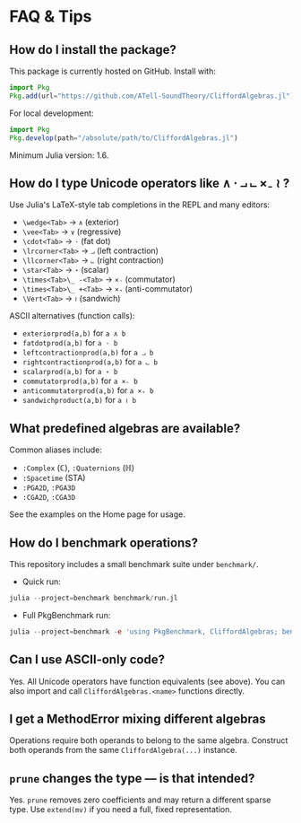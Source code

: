# FAQ & Tips

## How do I install the package?

This package is currently hosted on GitHub. Install with:

```julia
import Pkg
Pkg.add(url="https://github.com/ATell-SoundTheory/CliffordAlgebras.jl")
```

For local development:

```julia
import Pkg
Pkg.develop(path="/absolute/path/to/CliffordAlgebras.jl")
```

Minimum Julia version: 1.6.

## How do I type Unicode operators like ∧ ⋅ ⨼ ⨽ ×₋ ≀ ?

Use Julia's LaTeX-style tab completions in the REPL and many editors:

- `\wedge<Tab>` → `∧` (exterior)
- `\vee<Tab>` → `∨` (regressive)
- `\cdot<Tab>` → `⋅` (fat dot)
- `\lrcorner<Tab>` → `⨼` (left contraction)
- `\llcorner<Tab>` → `⨽` (right contraction)
- `\star<Tab>` → `⋆` (scalar)
- `\times<Tab>\_ -<Tab>` → `×₋` (commutator)
- `\times<Tab>\_ +<Tab>` → `×₊` (anti-commutator)
- `\Vert<Tab>` → `≀` (sandwich)

ASCII alternatives (function calls):

- `exteriorprod(a,b)` for `a ∧ b`
- `fatdotprod(a,b)` for `a ⋅ b`
- `leftcontractionprod(a,b)` for `a ⨼ b`
- `rightcontractionprod(a,b)` for `a ⨽ b`
- `scalarprod(a,b)` for `a ⋆ b`
- `commutatorprod(a,b)` for `a ×₋ b`
- `anticommutatorprod(a,b)` for `a ×₊ b`
- `sandwichproduct(a,b)` for `a ≀ b`

## What predefined algebras are available?

Common aliases include:

- `:Complex` (ℂ), `:Quaternions` (ℍ)
- `:Spacetime` (STA)
- `:PGA2D`, `:PGA3D`
- `:CGA2D`, `:CGA3D`

See the examples on the Home page for usage.

## How do I benchmark operations?

This repository includes a small benchmark suite under `benchmark/`.

- Quick run:

```julia
julia --project=benchmark benchmark/run.jl
```

- Full PkgBenchmark run:

```julia
julia --project=benchmark -e 'using PkgBenchmark, CliffordAlgebras; benchmarkpkg(CliffordAlgebras)'
```

## Can I use ASCII-only code?

Yes. All Unicode operators have function equivalents (see above). You can also import and call `CliffordAlgebras.<name>` functions directly.

## I get a MethodError mixing different algebras

Operations require both operands to belong to the same algebra. Construct both operands from the same `CliffordAlgebra(...)` instance.

## `prune` changes the type — is that intended?

Yes. `prune` removes zero coefficients and may return a different sparse type. Use `extend(mv)` if you need a full, fixed representation.
